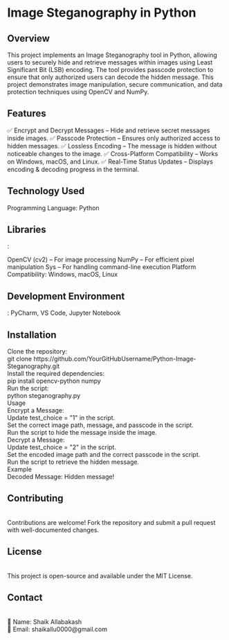 # Image Steganography in Python
<h2>Overview</h2>
This project implements an Image Steganography tool in Python, allowing users to securely hide and retrieve messages within images using Least Significant Bit (LSB) encoding. The tool provides passcode protection to ensure that only authorized users can decode the hidden message. This project demonstrates image manipulation, secure communication, and data protection techniques using OpenCV and NumPy.

<h2>Features</h2>
✅ Encrypt and Decrypt Messages – Hide and retrieve secret messages inside images.
✅ Passcode Protection – Ensures only authorized access to hidden messages.
✅ Lossless Encoding – The message is hidden without noticeable changes to the image.
✅ Cross-Platform Compatibility – Works on Windows, macOS, and Linux.
✅ Real-Time Status Updates – Displays encoding & decoding progress in the terminal.

<h2>Technology Used </h2>
Programming Language: Python

<h2>Libraries</h2>:

OpenCV (cv2) – For image processing
NumPy – For efficient pixel manipulation
Sys – For handling command-line execution
Platform Compatibility: Windows, macOS, Linux

<h2>Development Environment</h2>: PyCharm, VS Code, Jupyter Notebook

<h2>Installation</h2>
Clone the repository:<br>
git clone https://github.com/YourGitHubUsername/Python-Image-Steganography.git<br>
Install the required dependencies:<br>
pip install opencv-python numpy<br>
Run the script:<br>
python steganography.py<br>
Usage <br>
Encrypt a Message:<br>
Update test_choice = "1" in the script.<br>
Set the correct image path, message, and passcode in the script.<br>
Run the script to hide the message inside the image.<br>
Decrypt a Message:<br>
Update test_choice = "2" in the script.<br>
Set the encoded image path and the correct passcode in the script.<br>
Run the script to retrieve the hidden message.<br>
Example<br>
Decoded Message: Hidden message!<br>
<h2>Contributing</h2><br>
Contributions are welcome! Fork the repository and submit a pull request with well-documented changes.<br>

<h2>License</h2><br>
This project is open-source and available under the MIT License.<br>

<h2>Contact</h2><br>
📌 Name: Shaik Allabakash<br>
📌 Email: shaikallu0000@gmail.com<br>
